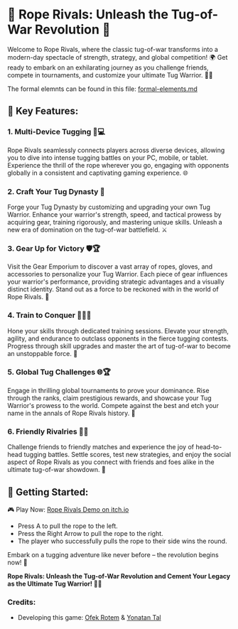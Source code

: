 # 🌈 Rope Rivals: Unleash the Tug-of-War Revolution 🚀

Welcome to Rope Rivals, where the classic tug-of-war transforms into a modern-day spectacle of strength, strategy, and global competition! 🌍 Get ready to embark on an exhilarating journey as you challenge friends, compete in tournaments, and customize your ultimate Tug Warrior. 🤼‍♂️


The formal elemnts can be found in this file: [formal-elements.md](formal-elements.md)

## 🚀 Key Features:

### 1. Multi-Device Tugging 📱💻
Rope Rivals seamlessly connects players across diverse devices, allowing you to dive into intense tugging battles on your PC, mobile, or tablet. Experience the thrill of the rope wherever you go, engaging with opponents globally in a consistent and captivating gaming experience. 🌐

### 2. Craft Your Tug Dynasty 🏰
Forge your Tug Dynasty by customizing and upgrading your own Tug Warrior. Enhance your warrior's strength, speed, and tactical prowess by acquiring gear, training rigorously, and mastering unique skills. Unleash a new era of domination on the tug-of-war battlefield. ⚔️

### 3. Gear Up for Victory 🛡️🏆
Visit the Gear Emporium to discover a vast array of ropes, gloves, and accessories to personalize your Tug Warrior. Each piece of gear influences your warrior's performance, providing strategic advantages and a visually distinct identity. Stand out as a force to be reckoned with in the world of Rope Rivals. 👑

### 4. Train to Conquer 🏋️‍♂️🚀
Hone your skills through dedicated training sessions. Elevate your strength, agility, and endurance to outclass opponents in the fierce tugging contests. Progress through skill upgrades and master the art of tug-of-war to become an unstoppable force. 🌟

### 5. Global Tug Challenges 🌐🏆
Engage in thrilling global tournaments to prove your dominance. Rise through the ranks, claim prestigious rewards, and showcase your Tug Warrior's prowess to the world. Compete against the best and etch your name in the annals of Rope Rivals history. 🏅

### 6. Friendly Rivalries 👫🔥
Challenge friends to friendly matches and experience the joy of head-to-head tugging battles. Settle scores, test new strategies, and enjoy the social aspect of Rope Rivals as you connect with friends and foes alike in the ultimate tug-of-war showdown. 🤝

## 🚀 Getting Started:

🎮 Play Now: [Rope Rivals Demo on itch.io](https://mishakim-lamahshev.itch.io/roperivals)
- Press A to pull the rope to the left.
- Press the Right Arrow to pull the rope to the right.
- The player who successfully pulls the rope to their side wins the round.

Embark on a tugging adventure like never before – the revolution begins now! 🎉

**Rope Rivals: Unleash the Tug-of-War Revolution and Cement Your Legacy as the Ultimate Tug Warrior! 🚀👑**

### Credits:
- Developing this game: [Ofek Rotem](https://github.com/ofekrotem) & [Yonatan Tal](https://github.com/YoniTal6899)
